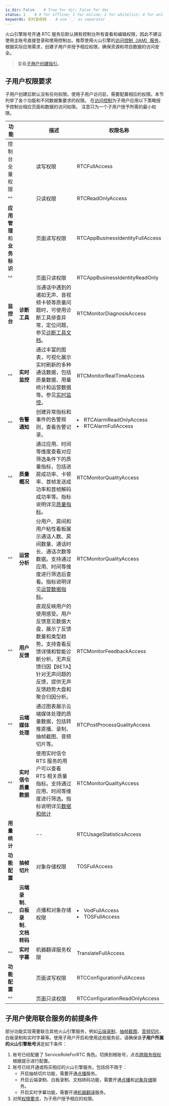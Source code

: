 ```yaml
---
is_dir: False    # True for dir; False for doc
status: 1    # 0 for offline; 1 for online; 2 for whitelist; 4 for online but hidden in TOC
keywords: 实时音视频    # use ',' as separator
---
```


火山引擎账号开通 RTC 服务后默认拥有控制台所有查看和编辑权限，因此不建议使用主账号直接登录和使用控制台。推荐使用火山引擎的[访问控制（IAM）服务](https://console.volcengine.com/iam/identitymanage/user)，根据实际应用需求，创建子用户并授予相应权限，确保资源和项目数据的访问安全。
> 查看[子用户创建指引](https://www.volcengine.com/docs/6257/94013)。

## 子用户权限要求

子用户创建后默认没有任何权限。使用子用户访问前，需要配置相应的权限。本节列举了各个功能和不同数据集要求的权限。
在[访问控制](https://console.volcengine.com/iam/policymanage)为子用户应用以下策略授予控制台相应页面和数据的访问权限。
注意只为一个子用户授予所需的最小权限。

<span id='permission'></span>

|功能           ||描述      |权限名称       |
|---           |---|---    |---          |
|控制台全量权限   ||读写权限  |RTCFullAccess    |
|^^||只读权限               |RTCReadOnlyAccess|
|**应用管理**和**业务标识**||页面读写权限|RTCAppBusinessIdentityFullAccess|
|^^||页面只读权限|RTCAppBusinessIdentityReadOnly|
|**监控台**|**诊断工具**|当通话中遇到的诸如无声、音视频卡顿等质量问题时，可使用诊断工具排查异常，定位问题，参见[诊断工具文档](125643)。|RTCMonitorDiagnosisAccess|
|^^|**实时监控**|通过丰富的图表，可视化展示实时刷新的多种通话数据，包括质量数据、用量统计和运营数据等。参见[实时监控](160649)。|RTCMonitorRealTimeAccess|
|^^|**告警通知**|创建异常指标和事件的告警规则，查看告警记录。|<li>RTCAlarmReadOnlyAccess</li><li> RTCAlarmFullAccess</li>|
|^^|**质量概况**|通过应用、时间等维度查看对应筛选条件下的质量指标，包括进房成功率、卡顿率、首帧发送成功率和首帧解码成功率等。指标说明详见[质量指标](70063#%E8%B4%A8%E9%87%8F%E6%8C%87%E6%A0%87)。|RTCMonitorQualityAccess|
|^^|**运营分析**| 分用户、房间和用户粘性看板展示通话人数、房间数量、通话时长、通话次数等数据。支持通过应用、时间等维度进行筛选后查看。指标说明详见[运营数据指标](70063#%E8%BF%90%E8%90%A5%E6%95%B0%E6%8D%AE)。|RTCMonitorQualityAccess |
|^^|**用户反馈**| 直观反映用户的使用感受。用户反馈意见数据大盘，展示了反馈数量和类型趋势。支持查看反馈详情和智能诊断分析。无声反馈归因【BETA】针对无声问题的反馈，提供无声反馈趋势大盘和聚合归因分析。|RTCMonitorFeedbackAccess|
|^^|**云端媒体处理**|通过图表展示云端媒体处理的质量数据，包括转推直播、录制、抽帧截图、音频切片等。|RTCPostProcessQualityAccess|
|^^|**实时信令质量数据**|使用实时信令 RTS 服务的用户可以查看 RTS 相关质量指标。支持通过应用、时间等维度进行筛选。指标说明详见[数据和统计](https://www.volcengine.com/docs/6348/149878)|RTCMonitorQualityAccess|
|**用量统计**||--|RTCUsageStatisticsAccess|
|**功能配置**|**抽帧切片**|对象存储权限|TOSFullAccess |
|^^|**云端录制**、**白板录制**、**文档转码**|点播和对象存储权限| <li>VodFullAccess</li><li>TOSFullAccess</li>|
|^^|**实时字幕**|机器翻译服务权限|TranslateFullAccess |
|**功能配置**||页面读写权限|RTCConfigurationFullAccess |
|^^||页面只读权限|RTCConfigurationReadOnlyAccess|

## 子用户使用联合服务的前提条件

部分功能实现需要联合其他火山引擎服务，例如[云端录制](115526)、[抽帧截图](70475)、[音频切片](155129)、白板录制和实时字幕等。使用子用户开启和使用这些服务前，请确保该**子用户所属的火山引擎账号**满足如下条件：
1. 账号已经配置了 ServiceRoleForRTC 角色。切换到根账号，点击[跨服务授权](https://console.volcengine.com/iam/service/attach_role/?ServiceName=rtc)根据提示进行配置。
2. 账号已经开通或购买相应的火山引擎服务。包括但不限于：
    - 开启抽帧切片功能，需要开通[点播](https://www.volcengine.com/product/vod)服务。
    - 开启云端录制、白板录制、文档转码功能，需要开通[点播](https://www.volcengine.com/product/vod)和[对象存储](https://www.volcengine.com/product/TOS)服务。
    - 开启实时字幕功能，需要开通[机器翻译](https://www.volcengine.com/product/machine-translation)服务。
3. 对照[权限要求](#permission)，为子用户授予相应的权限。
